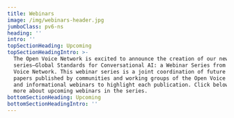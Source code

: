 ```yaml
---
title: Webinars
image: /img/webinars-header.jpg
jumboClass: pv6-ns
heading: ''
intro: ''
topSectionHeading: Upcoming
topSectionHeadingIntro: >-
  The Open Voice Network is excited to announce the creation of our new webinar
  series—Global Standards for Conversational AI: a Webinar Series from the Open
  Voice Network. This webinar series is a joint coordination of future white
  papers published by communities and working groups of the Open Voice Network
  and informational webinars to highlight each publication. Click below to learn
  more about upcoming webinars in the series.
bottomSectionHeading: Upcoming
bottomSectionHeadingIntro: ''
---
```


